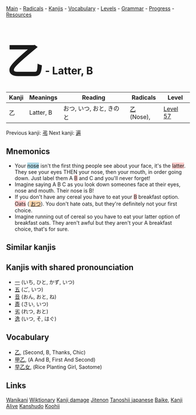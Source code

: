 <style> bigfont {font-size: 100px}</style>
[Main](../README.md) -
[Radicals](../radicals.md) -
[Kanjis](../kanjis.md) -
[Vocabulary](../vocabulary.md) -
[Levels](../levels.md) -
[Grammar](../grammar.md) - 
[Progress](../progress.md) -
[Resources](../resources.md)
# <bigfont> 乙</bigfont> - Latter, B 

| Kanji | Meanings | Reading | Radicals | Level |
| --- | --- | --- | --- | --- |
| 乙 | Latter, B | おつ, いつ, おと, きのと | [乙](../radicals/乙.md) (Nose),  | [Level 57](../levels/wk_level57.md) |

Previous kanji: [弔](弔.md) Next kanji: [遍](遍.md) 

## Mnemonics
 * Your <span style="background-color:#ADD8E6"> nose</span> isn't the first thing people see about your face, it's the <span style="background-color:#ffcccb"> latter</span>. They see your eyes THEN your nose, then your mouth, in order going down. Just label them A <span style="background-color:#ffcccb"> B</span> and C and you'll never forget!
* Imagine saying A B C as you look down someones face at their eyes, nose and mouth. Their nose is B!
* If you don't have any cereal you have to eat your <span style="background-color:#ffcccb"> B</span> breakfast option. <span style="background-color:#ffcccb"> Oats</span> (<span style="background-color:#fed8b1"> [おつ](https://jisho.org/search/おつ)</span>). You don't hate oats, but they're definitely not your first choice.
* Imagine running out of cereal so you have to eat your latter option of breakfast oats. They aren't awful but they aren't your A breakfast choice, that's for sure.


## Similar kanjis
 


## Kanjis with shared pronounciation
 * [一](一.md) (いち, ひと, かず, いつ)
* [五](五.md) (ご, いつ)
* [音](音.md) (おん, おと, ね)
* [斎](斎.md) (さい, いつ)
* [劣](劣.md) (れつ, おと)
* [逸](逸.md) (いつ, そ, はぐ)



## Vocabulary
 * [乙](../vocabulary/乙.md), (Second, B, Thanks, Chic)
* [甲乙](../vocabulary/乙.md), (A And B, First And Second)
* [早乙女](../vocabulary/乙.md), (Rice Planting Girl, Saotome)




## Links 


[Wanikani](https://www.wanikani.com/kanji/乙)
[Wiktionary](https://en.wiktionary.org/wiki/乙)
[Kanji damage](http://www.kanjidamage.com/kanji/search?utf8=✓&q=乙)
[Jitenon](https://jitenon.com/kanji/乙)
[Tanoshii japanese](https://www.tanoshiijapanese.com/dictionary/kanji.cfm?k=乙)
[Baike](https://baike.baidu.com/item/乙),
[Kanji Alive](https://app.kanjialive.com/乙)
[Kanshudo](https://www.kanshudo.com/searchmn?q=乙)
[Koohii](https://kanji.koohii.com/study/kanji/乙)
